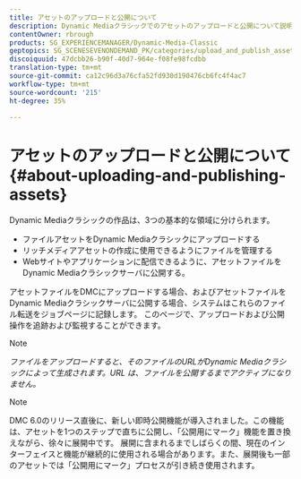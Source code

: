 ```yaml
---
title: アセットのアップロードと公開について
description: Dynamic Mediaクラシックでのアセットのアップロードと公開について説明します。
contentOwner: rbrough
products: SG_EXPERIENCEMANAGER/Dynamic-Media-Classic
geptopics: SG_SCENESEVENONDEMAND_PK/categories/upload_and_publish_assets
discoiquuid: 47dcbb26-b90f-40d7-964e-f08fe98fcdbb
translation-type: tm+mt
source-git-commit: ca12c96d3a76cfa52fd930d190476cb6fc4f4ac7
workflow-type: tm+mt
source-wordcount: '215'
ht-degree: 35%

---
```



# アセットのアップロードと公開について{#about-uploading-and-publishing-assets}

Dynamic Mediaクラシックの作品は、3つの基本的な領域に分けられます。

* ファイルアセットをDynamic Mediaクラシックにアップロードする
* リッチメディアアセットの作成に使用できるようにファイルを管理する
* Webサイトやアプリケーションに配信できるように、アセットファイルをDynamic Mediaクラシックサーバに公開する。

アセットファイルをDMCにアップロードする場合、およびアセットファイルをDynamic Mediaクラシックサーバに公開する場合、システムはこれらのファイル転送をジョブページに記録します。 このページで、アップロードおよび公開操作を追跡および監視することができます。

>[!NOTE]
>
>*ファイルをアップロードすると、そのファイルのURLがDynamic Mediaクラシックによって生成されます。URL は、ファイルを公開するまでアクティブになりません。*

>[!NOTE]
>
>DMC 6.0のリリース直後に、新しい即時公開機能が導入されました。この機能は、アセットを1つのステップで直ちに公開し、「公開用にマーク」機能を置き換えながら、徐々に展開中です。 展開に含まれるまでしばらくの間、現在のインターフェイスと機能が継続的に使用される場合があります。また、展開後も一部のアセットでは「公開用にマーク」プロセスが引き続き使用されます。
